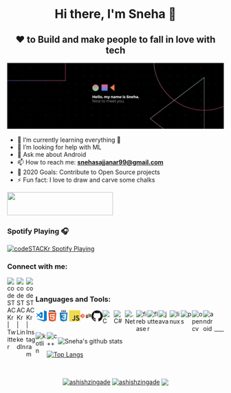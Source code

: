 

<!--
**Sneha-Sajjanar/Sneha-Sajjanar** is a ✨ _special_ ✨ repository because its `README.md` (this file) appears on your GitHub profile.

Here are some ideas to get you started:

- 🔭 I’m currently working on ...
- 🌱 I’m currently learning ...
- 👯 I’m looking to collaborate on ...
- 🤔 I’m looking for help with ...
- 💬 Ask me about ...
- 📫 How to reach me: ...
- 😄 Pronouns: ...<a href="https://pronouns.vercel.app" title="Add pronouns to your own profile">
  <img src="https://pronouns.vercel.app/She/herShe/her?gradient=jshine" width="246" height="54" alt="My pronouns are She/herShe/her">
</a>
- ⚡ Fun fact: ...
-->

<h1 align="center">Hi there, I'm Sneha 👋</h1>  
<h2 align="center">❤️ to Build and make people to fall in love with tech</h2>
<img src="https://github.com/Sneha-Sajjanar/Sneha-Sajjanar/blob/main/0001-13088342484_20201114_002524_0000.png" width="700" />



- 🌱 I’m currently learning everything 🤣
- 🤔 I’m looking for help with ML
- 💬 Ask me about Android
- 📫 How to reach me: **snehasajjanar99@gmail.com**
- 🥅 2020 Goals: Contribute to Open Source projects
- ⚡ Fun fact: I love to draw and carve some chalks 

<a href="https://pronouns.vercel.app" title="Add pronouns to your own profile">
<img src="https://pronouns.vercel.app/She/her?gradient=jshine" width="246" height="54">
</a>

### Spotify Playing 🎧

[<img src="https://now-playing-codestackr.vercel.app/api/spotify-playing" alt="codeSTACKr Spotify Playing" width="350" />](https://open.spotify.com/user/swyqyimdc12jajde4vpwd2x1b)

### Connect with me:

[<img align="left" alt="codeSTACKr | Twitter" width="22px" src="https://cdn.jsdelivr.net/npm/simple-icons@v3/icons/twitter.svg" />][twitter]
[<img align="left" alt="codeSTACKr | LinkedIn" width="22px" src="https://cdn.jsdelivr.net/npm/simple-icons@v3/icons/linkedin.svg" />][linkedin]
[<img align="left" alt="codeSTACKr | Instagram" width="22px" src="https://cdn.jsdelivr.net/npm/simple-icons@v3/icons/instagram.svg" />][instagram]

<br />

### Languages and Tools:

[<img align="left" alt="Visual Studio Code" width="26px" src="https://raw.githubusercontent.com/github/explore/80688e429a7d4ef2fca1e82350fe8e3517d3494d/topics/visual-studio-code/visual-studio-code.png" />][webdevplaylist]
[<img align="left" alt="HTML5" width="26px" src="https://raw.githubusercontent.com/github/explore/80688e429a7d4ef2fca1e82350fe8e3517d3494d/topics/html/html.png" />][webdevplaylist]
[<img align="left" alt="CSS3" width="26px" src="https://raw.githubusercontent.com/github/explore/80688e429a7d4ef2fca1e82350fe8e3517d3494d/topics/css/css.png" />][cssplaylist]
[<img align="left" alt="JavaScript" width="26px" src="https://raw.githubusercontent.com/github/explore/80688e429a7d4ef2fca1e82350fe8e3517d3494d/topics/javascript/javascript.png" />][jsplaylist]
[<img align="left" alt="Git" width="26px" src="https://raw.githubusercontent.com/github/explore/80688e429a7d4ef2fca1e82350fe8e3517d3494d/topics/git/git.png" />][webdevplaylist]
[<img align="left" alt="GitHub" width="26px" src="https://raw.githubusercontent.com/github/explore/78df643247d429f6cc873026c0622819ad797942/topics/github/github.png" />][webdevplaylist]
[<img align="left" alt="C" width="26px" src="https://devicons.github.io/devicon/devicon.git/icons/c/c-original.svg" />][webdevplaylist]
[<img align="left" alt="C#" width="26px" src="https://devicons.github.io/devicon/devicon.git/icons/csharp/csharp-original.svg" />][webdevplaylist]
[<img align="left" alt=".Net" width="26px" src="https://devicons.github.io/devicon/devicon.git/icons/dot-net/dot-net-original-wordmark.svg" />][webdevplaylist]
[<img align="left" alt="firebase" width="26px" src="https://www.vectorlogo.zone/logos/firebase/firebase-icon.svg" />][webdevplaylist]
[<img align="left" alt="flutter" width="26px" src="https://www.vectorlogo.zone/logos/flutterio/flutterio-icon.svg" />][webdevplaylist]
[<img align="left" alt="java" width="26px" src="https://devicons.github.io/devicon/devicon.git/icons/java/java-original-wordmark.svg" />][webdevplaylist]
[<img align="left" alt="linux" width="26px" src="https://devicons.github.io/devicon/devicon.git/icons/linux/linux-original.svg" />][webdevplaylist]
[<img align="left" alt="ps" width="26px" src="https://devicons.github.io/devicon/devicon.git/icons/photoshop/photoshop-plain.svg" />][webdevplaylist]
[<img align="left" alt="opencv" width="26px" src="https://www.vectorlogo.zone/logos/opencv/opencv-icon.svg" />][webdevplaylist]
[<img align="left" alt="android" width="26px" src="https://devicons.github.io/devicon/devicon.git/icons/android/android-original-wordmark.svg" />][webdevplaylist]

[<img align="left" alt="kotlin" width="26px" src="https://www.vectorlogo.zone/logos/kotlinlang/kotlinlang-icon.svg" />][webdevplaylist]
[<img align="left" alt="c++" width="26px" src="https://devicons.github.io/devicon/devicon.git/icons/cplusplus/cplusplus-original.svg" />][webdevplaylist]



<br />
<br />

---





[course]: http://vsCodeHero.com
[twitter]:https://twitter.com/b_5neha
[instagram]: https://www.instagram.com/b_5neha/   
[linkedin]: https://www.linkedin.com/in/sneha-sajjanar-194410184/
[webdevplaylist]: https://www.youtube.com/playlist?list=PLkwxH9e_vrAJ0WbEsFA9W3I1W-g_BTsbt
[jsplaylist]: https://www.youtube.com/playlist?list=PLkwxH9e_vrALRJKu7wfXby3MKeflhTu6B
[cssplaylist]: https://www.youtube.com/playlist?list=PLkwxH9e_vrALSdvZuEh6gqQdmDoDIoqz4
[reactplaylist]: https://www.youtube.com/playlist?list=PLkwxH9e_vrAK4TdffpxKY3QGyHCpxFcQ0



![Sneha's github stats](https://github-readme-stats.vercel.app/api?username=Sneha-Sajjanar&show_icons=true&theme=buefy)


[![Top Langs](https://github-readme-stats.vercel.app/api/top-langs/?username=Sneha-Sajjanar&layout=compact)](https://github.com/anuraghazra/github-readme-stats)

<br />

<p align="center">
<a href="https://twitter.com/b_5neha" target="blank"><img align="center" src="https://img.shields.io/twitter/url?logo=twitter&style=for-the-badge&url=https%3A%2F%2Ftwitter.com%2Fb_5neha" alt="ashishzingade"/></a>
<a href="https://www.instagram.com/b_5neha/" target="blank"><img align="center" src="https://img.shields.io/twitter/url?color=%23EA77FF&label=Instagram&logo=instagram&logoColor=%23EA77FF&style=for-the-badge&url=https%3A%2F%2Fwww.instagram.com%2Fb_5neha%2F" alt="ashishzingade"  /></a>
<a href="https://www.linkedin.com/in/sneha-sajjanar-194410184/" target="blank"><img align="center" src="https://img.shields.io/twitter/url?color=%230FAAFF&label=Linkedin&logo=linkedin&logoColor=%230FAAFF&style=for-the-badge&url=https%3A%2F%2Fwww.linkedin.com%2Fin%2Fsneha-sajjanar-194410184%2F" /></a>
</p>



